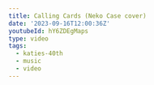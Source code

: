 ```yaml
---
title: Calling Cards (Neko Case cover)
date: '2023-09-16T12:00:36Z'
youtubeId: hY6ZDEgMaps
type: video
tags:
  - katies-40th
  - music
  - video
---
```


